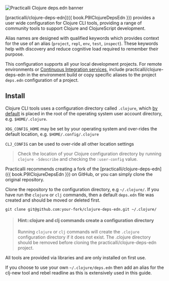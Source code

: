 ![Practicalli Clojure deps.edn banner](https://raw.githubusercontent.com/practicalli/graphic-design/live/banners/practicalli-clojure-deps-edn-banner.png)

[practicalli/clojure-deps-edn]({{ book.P9IClojureDepsEdn }}) provides a user wide configuration for Clojure CLI tools, providing a range of community tools to support Clojure and ClojureScript development.

Alias names are designed with qualified keywords which provides context for the use of an alias (`project`, `repl`, `env`, `test`, `inspect`). These keywords help with discovery and reduce cognitive load required to remember their purpose.

This configuration supports all your local development projects.  For remote environments or [Continuous Integration services](/continuous-integration/), include practicalli/clojure-deps-edn in the environment build or copy specific aliases to the project `deps.edn` configuration of a project.


## Install
Clojure CLI tools uses a configuration directory called `.clojure`, which [by default](https://clojure.org/reference/deps_and_cli#_deps_edn_sources) is placed in the root of the operating system user account directory, e.g. `$HOME/.clojure`.

`XDG_CONFIG_HOME` may be set by your operating system and over-rides the default location, e.g. `$HOME/.config/.clojure`

`CLJ_CONFIG` can be used to over-ride all other location settings

> Check the location of your Clojure configuration directory by running `clojure -Sdescribe` and checking the `:user-config` value.

Practicalli recommends creating a fork of the [practicalli/clojure-deps-edn]({{ book.P9IClojureDepsEdn }}) on GitHub, or you can simply clone the original repository.

Clone the repository to the configuration directory, e.g `~/.clojure/`.  If you have run the `clojure` or `clj` commands, then a default `deps.edn` file was created and should be moved or deleted first.

```shell
git clone git@github.com:your-fork/clojure-deps-edn.git ~/.clojure/
```

> #### Hint::clojure and clj commands create a configuration directory
> Running `clojure` or `clj` commands will create the `.clojure` configuration directory if it does not exist.  The .clojure directory should be removed before cloning the practicalli/clojure-deps-edn project.

All tools are provided via libraries and are only installed on first use.

If you choose to use your own `~/.clojure/deps.edn` then add an alias for the clj-new tool and rebel readline as this is extensively used in this guide.
